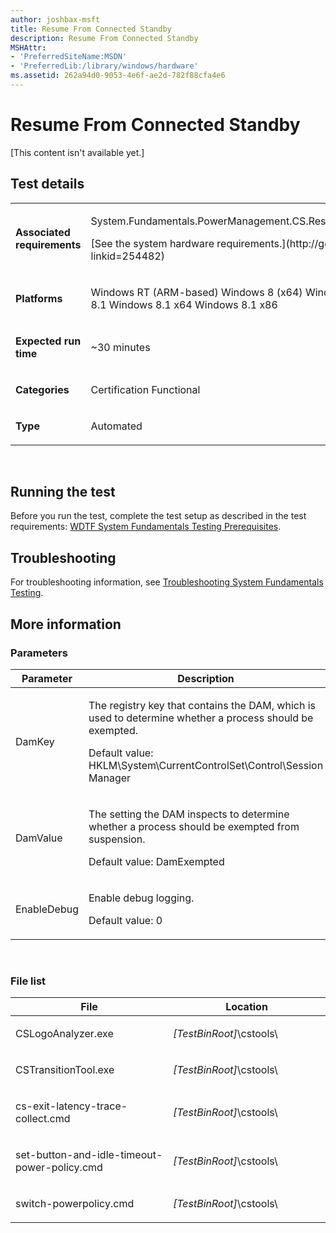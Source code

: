 ```yaml
---
author: joshbax-msft
title: Resume From Connected Standby
description: Resume From Connected Standby
MSHAttr:
- 'PreferredSiteName:MSDN'
- 'PreferredLib:/library/windows/hardware'
ms.assetid: 262a94d0-9053-4e6f-ae2d-782f88cfa4e6
---
```


# Resume From Connected Standby


\[This content isn't available yet.\]

## Test details


<table>
<colgroup>
<col width="50%" />
<col width="50%" />
</colgroup>
<tbody>
<tr class="odd">
<td><p><strong>Associated requirements</strong></p></td>
<td><p>System.Fundamentals.PowerManagement.CS.ResumeFromConnectedStandby</p>
<p>[See the system hardware requirements.](http://go.microsoft.com/fwlink/p/?linkid=254482)</p></td>
</tr>
<tr class="even">
<td><p><strong>Platforms</strong></p></td>
<td><p>Windows RT (ARM-based) Windows 8 (x64) Windows 8 (x86) Windows RT 8.1 Windows 8.1 x64 Windows 8.1 x86</p></td>
</tr>
<tr class="odd">
<td><p><strong>Expected run time</strong></p></td>
<td><p>~30 minutes</p></td>
</tr>
<tr class="even">
<td><p><strong>Categories</strong></p></td>
<td><p>Certification Functional</p></td>
</tr>
<tr class="odd">
<td><p><strong>Type</strong></p></td>
<td><p>Automated</p></td>
</tr>
</tbody>
</table>

 

## Running the test


Before you run the test, complete the test setup as described in the test requirements: [WDTF System Fundamentals Testing Prerequisites](wdtf-system-fundamentals-testing-prerequisites.md).

## Troubleshooting


For troubleshooting information, see [Troubleshooting System Fundamentals Testing](troubleshooting-system-fundamentals-testing.md).

## More information


### Parameters

<table>
<colgroup>
<col width="50%" />
<col width="50%" />
</colgroup>
<thead>
<tr class="header">
<th>Parameter</th>
<th>Description</th>
</tr>
</thead>
<tbody>
<tr class="odd">
<td><p>DamKey</p></td>
<td><p>The registry key that contains the DAM, which is used to determine whether a process should be exempted.</p>
<p>Default value: HKLM\System\CurrentControlSet\Control\Session Manager</p></td>
</tr>
<tr class="even">
<td><p>DamValue</p></td>
<td><p>The setting the DAM inspects to determine whether a process should be exempted from suspension.</p>
<p>Default value: DamExempted</p></td>
</tr>
<tr class="odd">
<td><p>EnableDebug</p></td>
<td><p>Enable debug logging.</p>
<p>Default value: 0</p></td>
</tr>
</tbody>
</table>

 

### File list

<table>
<colgroup>
<col width="50%" />
<col width="50%" />
</colgroup>
<thead>
<tr class="header">
<th>File</th>
<th>Location</th>
</tr>
</thead>
<tbody>
<tr class="odd">
<td><p>CSLogoAnalyzer.exe</p></td>
<td><p><em>[TestBinRoot]</em>\cstools\</p></td>
</tr>
<tr class="even">
<td><p>CSTransitionTool.exe</p></td>
<td><p><em>[TestBinRoot]</em>\cstools\</p></td>
</tr>
<tr class="odd">
<td><p>cs-exit-latency-trace-collect.cmd</p></td>
<td><p><em>[TestBinRoot]</em>\cstools\</p></td>
</tr>
<tr class="even">
<td><p>set-button-and-idle-timeout-power-policy.cmd</p></td>
<td><p><em>[TestBinRoot]</em>\cstools\</p></td>
</tr>
<tr class="odd">
<td><p>switch-powerpolicy.cmd</p></td>
<td><p><em>[TestBinRoot]</em>\cstools\</p></td>
</tr>
</tbody>
</table>

 

 

 






